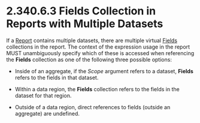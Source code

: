 <html dir="LTR" xmlns:mshelp="http://msdn.microsoft.com/mshelp" xmlns:ddue="http://ddue.schemas.microsoft.com/authoring/2003/5" xmlns:xlink="http://www.w3.org/1999/xlink" xmlns:tool="http://www.microsoft.com/tooltip">
    <head>
        <meta http-equiv="Content-Type" content="text/html; CHARSET=utf-8"></meta>
        <meta name="save" content="history"></meta>
        <title>2.340.6.3 Fields Collection in Reports with Multiple Datasets</title>
        <xml>
            <mshelp:toctitle title="2.340.6.3 Fields Collection in Reports with Multiple Datasets"></mshelp:toctitle>
            <mshelp:rltitle title="[MS-RDL]: Fields Collection in Reports with Multiple Datasets"></mshelp:rltitle>
            <mshelp:keyword index="A" term="c260a034-8ce6-4fc2-8984-a0bd3d0c88e3"></mshelp:keyword>
            <mshelp:attr name="DCSext.ContentType" value="open specification"></mshelp:attr>
            <mshelp:attr name="AssetID" value="c260a034-8ce6-4fc2-8984-a0bd3d0c88e3"></mshelp:attr>
            <mshelp:attr name="TopicType" value="kbRef"></mshelp:attr>
            <mshelp:attr name="DCSext.Title" value="[MS-RDL]: Fields Collection in Reports with Multiple Datasets" />
        </xml>
    </head>
    <body>
        <div id="header">
            <h1 class="heading">2.340.6.3 Fields Collection in Reports with Multiple Datasets</h1>
        </div>
        <div id="mainSection">
            <div id="mainBody">
                <div id="allHistory" class="saveHistory"></div>
                <div id="sectionSection0" class="section" name="collapseableSection">
                    

<p>If a <a href="6bbaafec-020b-406c-b4e7-5e4318b616cb.htm">Report</a>
contains multiple datasets, there are multiple virtual <a href="b37f01de-0f2f-42f0-90e2-ad8bed343954.htm">Fields</a> collections in the
report. The context of the expression usage in the report MUST unambiguously
specify which of these is accessed when referencing the <b>Fields</b>
collection as one of the following three possible options: </p>

<ul><li><p><span><span> 
</span></span>Inside of an aggregate, if the <i>Scope</i> argument refers to a
dataset, <b>Fields</b> refers to the fields in that dataset.</p>

</li><li><p><span><span> 
</span></span>Within a data region, the <b>Fields</b> collection refers to the
fields in the dataset for that region.</p>

</li><li><p><span><span> 
</span></span>Outside of a data region, direct references to fields (outside an
aggregate) are undefined.</p>

</li></ul>
                </div>
            </div>
        </div>
    </body>
</html>